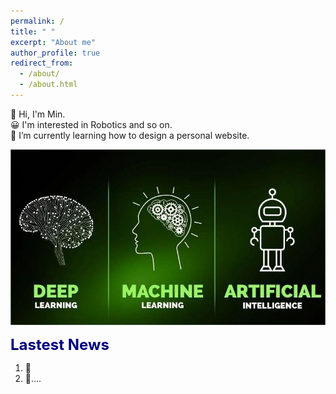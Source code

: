 ```yaml
---
permalink: /
title: " "
excerpt: "About me"
author_profile: true
redirect_from: 
  - /about/
  - /about.html
---
```


👋 Hi, I'm Min.  
😀 I'm interested in Robotics and so on.  
🌱 I’m currently learning how to design a personal website.

<img src="/images/about.jpg" alt="AI" title="AI change world!" width="800" >

<font color=Navy size=5 > <strong> Lastest News </strong> </font>

1. 🚀  
2. 🌟....